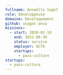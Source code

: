```yaml
---
fullname: Annaëlle Sagot
role: Développeuse
domaine: Développement
github: asagot-ansa
missions:
  - start: 2020-02-19
    end: 2021-06-30
    status: service
    employer: OCTO
    startups:
      - pass-culture
startups:
  - pass-culture
---
```

